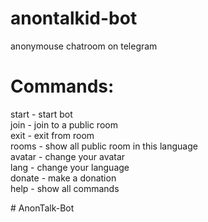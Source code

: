# anontalkid-bot
anonymouse chatroom on telegram 


# Commands:
start - start bot <br />
join - join to a public room <br />
exit - exit from room <br />
rooms - show all public room in this language <br />
avatar - change your avatar <br />
lang - change your language <br />
donate - make a donation <br />
help - show all commands <br />

#   A n o n T a l k - B o t  
 